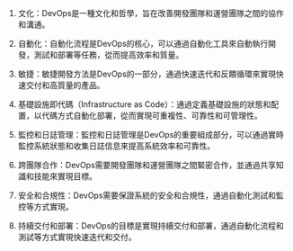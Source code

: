 1. 文化：DevOps是一種文化和哲學，旨在改善開發團隊和運營團隊之間的協作和溝通。

2. 自動化：自動化流程是DevOps的核心，可以通過自動化工具來自動執行開發，測試和部署等任務，從而提高效率和質量。

3. 敏捷：敏捷開發方法是DevOps的一部分，通過快速迭代和反饋循環來實現快速交付和高質量的產品。

4. 基礎設施即代碼（Infrastructure as Code）：通過定義基礎設施的狀態和配置，以代碼方式自動化部署，從而實現可重複性、可靠性和可管理性。

5. 監控和日誌管理：監控和日誌管理是DevOps的重要組成部分，可以通過實時監控系統狀態和收集日誌信息來提高系統效率和可靠性。

6. 跨團隊合作：DevOps需要開發團隊和運營團隊之間緊密合作，並通過共享知識和技能來實現目標。

7. 安全和合規性：DevOps需要保證系統的安全和合規性，通過自動化測試和監控等方式實現。

8. 持續交付和部署：DevOps的目標是實現持續交付和部署，通過自動化流程和測試等方式實現快速迭代和交付。